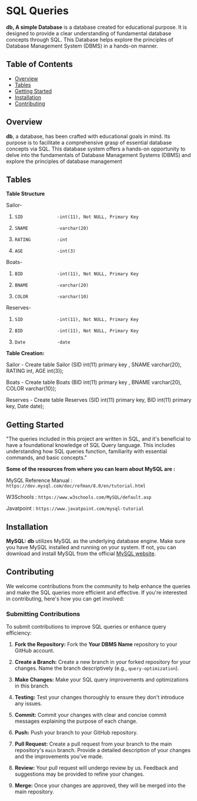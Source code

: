 # SQL Queries 

**db, A simple Database** is a database created for educational purpose. It is designed to provide a clear understanding of fundamental database concepts through SQL. This Database helps explore the principles of Database Management System (DBMS) in a hands-on manner.

## Table of Contents

- [Overview](#overview)
- [Tables](#tables) 
- [Getting Started](#getting-started)
- [Installation](#installation)
- [Contributing](#contributing)

## Overview

**db**, a database, has been crafted with educational goals in mind. Its purpose is to facilitate a comprehensive grasp of essential database concepts via SQL. This database system offers a hands-on opportunity to delve into the fundamentals of Database Management Systems (DBMS) and explore the principles of database management

## Tables

**Table Structure**

Sailor-
1.     SID             -int(11), Not NULL, Primary Key
2.     SNAME           -varchar(20)
3.     RATING          -int 
4.     AGE             -int(3)

Boats-      
1.     BID             -int(11), Not NULL, Primary Key
2.     BNAME           -varchar(20)
3.     COLOR           -varchar(10)

Reserves-
1.     SID             -int(11), Not NULL, Primary Key
2.     BID             -int(11), Not NULL, Primary Key
3.     Date            -date

**Table Creation:**

Sailor       -        Create table Sailor (SID int(11) primary key , SNAME varchar(20), RATING int, AGE int(3));

Boats        -        Create table Boats (BID int(11) primary key , BNAME varchar(20), COLOR varchar(10));

Reserves     -        Create table Reserves (SID int(11) primary key, BID int(11) primary key, Date date);

## Getting Started

"The queries included in this project are written in SQL, and it's beneficial to have a foundational knowledge of SQL Query language. This includes understanding how SQL queries function, familiarity with essential commands, and basic concepts."


**Some of the resources from where you can learn about MySQL are :**

MySQL Reference Manual : `https://dev.mysql.com/doc/refman/8.0/en/tutorial.html`

W3Schools : `https://www.w3schools.com/MySQL/default.asp`

Javatpoint : `https://www.javatpoint.com/mysql-tutorial`

## Installation

**MySQL:** **db** utilizes MySQL as the underlying database engine. Make sure you have MySQL installed and running on your system. If not, you can download and install MySQL from the official [MySQL website](https://dev.mysql.com/downloads/). 

## Contributing

We welcome contributions from the community to help enhance the queries and make the SQL queries more efficient and effective. If you're interested in contributing, here's how you can get involved:

### Submitting Contributions

To submit contributions to improve SQL queries or enhance query efficiency:

1. **Fork the Repository:** Fork the **Your DBMS Name** repository to your GitHub account.

2. **Create a Branch:** Create a new branch in your forked repository for your changes. Name the branch descriptively (e.g., `query-optimization`).

3. **Make Changes:** Make your SQL query improvements and optimizations in this branch.

4. **Testing:** Test your changes thoroughly to ensure they don't introduce any issues.

5. **Commit:** Commit your changes with clear and concise commit messages explaining the purpose of each change.

6. **Push:** Push your branch to your GitHub repository.

7. **Pull Request:** Create a pull request from your branch to the main repository's `main` branch. Provide a detailed description of your changes and the improvements you've made.

8. **Review:** Your pull request will undergo review by us. Feedback and suggestions may be provided to refine your changes.

9. **Merge:** Once your changes are approved, they will be merged into the main repository.

